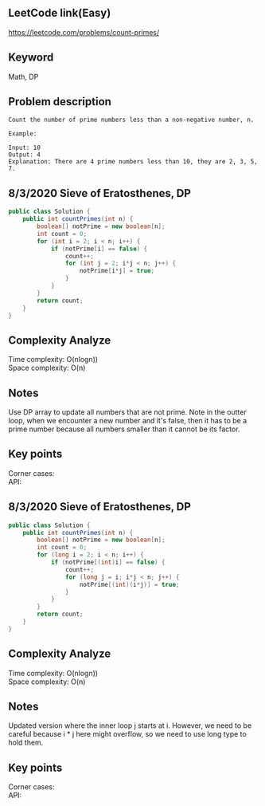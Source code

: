 ## LeetCode link(Easy)
https://leetcode.com/problems/count-primes/

## Keyword
Math, DP

## Problem description
```
Count the number of prime numbers less than a non-negative number, n.

Example:

Input: 10
Output: 4
Explanation: There are 4 prime numbers less than 10, they are 2, 3, 5, 7.
```
## 8/3/2020 Sieve of Eratosthenes, DP

```java
public class Solution {
    public int countPrimes(int n) {
        boolean[] notPrime = new boolean[n];
        int count = 0;
        for (int i = 2; i < n; i++) {
            if (notPrime[i] == false) {
                count++;
                for (int j = 2; i*j < n; j++) {
                    notPrime[i*j] = true;
                }
            }
        }
        return count;
    }
}
```

## Complexity Analyze
Time complexity: O(nlogn))\
Space complexity: O(n)

## Notes
Use DP array to update all numbers that are not prime. Note in the outter loop, when we encounter a new number and it's false, then it has to be a prime number because all numbers smaller than it cannot be its factor.

## Key points
Corner cases: \
API:

## 8/3/2020 Sieve of Eratosthenes, DP

```java
public class Solution {
    public int countPrimes(int n) {
        boolean[] notPrime = new boolean[n];
        int count = 0;
        for (long i = 2; i < n; i++) {
            if (notPrime[(int)i] == false) {
                count++;
                for (long j = i; i*j < n; j++) {
                    notPrime[(int)(i*j)] = true;
                }
            }
        }
        return count;
    }
}
```

## Complexity Analyze
Time complexity: O(nlogn))\
Space complexity: O(n)

## Notes
Updated version where the inner loop j starts at i. However, we need to be careful because i * j here might overflow, so we need to use long type to hold them.

## Key points
Corner cases: \
API:
